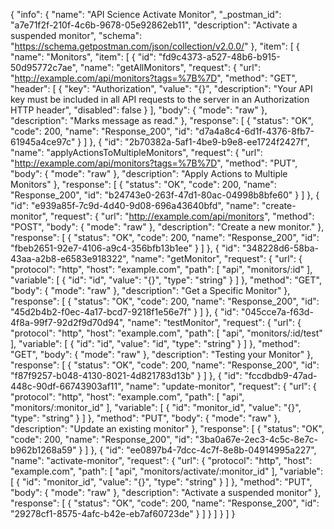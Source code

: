 {
  "info": {
    "name": "API Science Activate Monitor",
    "_postman_id": "a7e71f2f-210f-4c6b-9678-05e92862eb11",
    "description": "Activate a suspended monitor",
    "schema": "https://schema.getpostman.com/json/collection/v2.0.0/"
  },
  "item": [
    {
      "name": "Monitors",
      "item": [
        {
          "id": "fd9c4373-a527-48b6-b915-50d95772c7ae",
          "name": "getAllMonitors",
          "request": {
            "url": "http://example.com/api/monitors?tags=%7B%7D",
            "method": "GET",
            "header": [
              {
                "key": "Authorization",
                "value": "{}",
                "description": "Your API key must be included in all API requests to the server in an Authorization HTTP header",
                "disabled": false
              }
            ],
            "body": {
              "mode": "raw"
            },
            "description": "Marks message as read."
          },
          "response": [
            {
              "status": "OK",
              "code": 200,
              "name": "Response_200",
              "id": "d7a4a8c4-6d1f-4376-8fb7-61945a4ce97c"
            }
          ]
        },
        {
          "id": "2b70382a-5af1-4be9-b9e8-ee1724f2427f",
          "name": "applyActionsToMultipleMonitors",
          "request": {
            "url": "http://example.com/api/monitors?tags=%7B%7D",
            "method": "PUT",
            "body": {
              "mode": "raw"
            },
            "description": "Apply Actions to Multiple Monitors"
          },
          "response": [
            {
              "status": "OK",
              "code": 200,
              "name": "Response_200",
              "id": "b24743e0-263f-47d1-80ac-04998b8bfe60"
            }
          ]
        },
        {
          "id": "e939a85f-7c9d-4d40-9d08-696a43640bfd",
          "name": "create-monitor",
          "request": {
            "url": "http://example.com/api/monitors",
            "method": "POST",
            "body": {
              "mode": "raw"
            },
            "description": "Create a new monitor."
          },
          "response": [
            {
              "status": "OK",
              "code": 200,
              "name": "Response_200",
              "id": "fbeb2651-92e7-4106-a9c4-356bfb13b1ee"
            }
          ]
        },
        {
          "id": "348228d6-58ba-43aa-a2b8-e6583e918322",
          "name": "getMonitor",
          "request": {
            "url": {
              "protocol": "http",
              "host": "example.com",
              "path": [
                "api",
                "monitors/:id"
              ],
              "variable": [
                {
                  "id": "id",
                  "value": "{}",
                  "type": "string"
                }
              ]
            },
            "method": "GET",
            "body": {
              "mode": "raw"
            },
            "description": "Get a Specific Monitor"
          },
          "response": [
            {
              "status": "OK",
              "code": 200,
              "name": "Response_200",
              "id": "45d2b4b2-f0ec-4a17-bcd7-9218f1e56e7f"
            }
          ]
        },
        {
          "id": "045cce7a-f63d-4f8a-99f7-92d2f9d70d94",
          "name": "testMonitor",
          "request": {
            "url": {
              "protocol": "http",
              "host": "example.com",
              "path": [
                "api",
                "monitors/:id/test"
              ],
              "variable": [
                {
                  "id": "id",
                  "value": "id",
                  "type": "string"
                }
              ]
            },
            "method": "GET",
            "body": {
              "mode": "raw"
            },
            "description": "Testing your Monitor"
          },
          "response": [
            {
              "status": "OK",
              "code": 200,
              "name": "Response_200",
              "id": "f87f9257-b048-4130-8021-4d821783d13b"
            }
          ]
        },
        {
          "id": "fccdbdb9-47ad-448c-90df-66743903af11",
          "name": "update-monitor",
          "request": {
            "url": {
              "protocol": "http",
              "host": "example.com",
              "path": [
                "api",
                "monitors/:monitor_id"
              ],
              "variable": [
                {
                  "id": "monitor_id",
                  "value": "{}",
                  "type": "string"
                }
              ]
            },
            "method": "PUT",
            "body": {
              "mode": "raw"
            },
            "description": "Update an existing monitor"
          },
          "response": [
            {
              "status": "OK",
              "code": 200,
              "name": "Response_200",
              "id": "3ba0a67e-2ec3-4c5c-8e7c-b962b1268a59"
            }
          ]
        },
        {
          "id": "ee0897b4-7dcc-4c7f-8e8b-04914995a227",
          "name": "activate-monitor",
          "request": {
            "url": {
              "protocol": "http",
              "host": "example.com",
              "path": [
                "api",
                "monitors/activate/:monitor_id"
              ],
              "variable": [
                {
                  "id": "monitor_id",
                  "value": "{}",
                  "type": "string"
                }
              ]
            },
            "method": "PUT",
            "body": {
              "mode": "raw"
            },
            "description": "Activate a suspended monitor"
          },
          "response": [
            {
              "status": "OK",
              "code": 200,
              "name": "Response_200",
              "id": "29278cf1-8575-4afc-b42e-eb7af60723de"
            }
          ]
        }
      ]
    }
  ]
}